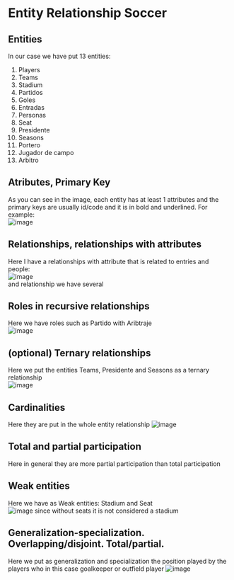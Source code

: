 # Entity Relationship Soccer

## Entities
In our case we have put 13 entities:  
1. Players
2. Teams
3. Stadium
4. Partidos
5. Goles
6. Entradas
7. Personas
8. Seat
9. Presidente
10. Seasons
11. Portero
12. Jugador de campo
13. Arbitro
## Atributes, Primary Key
As you can see in the image, each entity has at least 1 attributes and the primary keys are usually id/code and it is in bold and underlined. For example:  
![image](https://github.com/kevin-coaquira/entidad-relacional/assets/91737963/7566759a-0f34-4dfd-b29c-6663664708c0)  
## Relationships, relationships with attributes
Here I have a relationships with attribute that is related to entries and people:  
![image](https://github.com/kevin-coaquira/entidad-relacional/assets/91737963/58022e79-64ee-4b0b-b533-4104eba9baee)  
and relationship we have several  
## Roles in recursive relationships
Here we have roles such as Partido with Aribtraje  
![image](https://github.com/kevin-coaquira/entidad-relacional/assets/91737963/411c92c3-6de4-472f-8b97-8a2b52740689)  
## (optional) Ternary relationships
Here we put the entities Teams, Presidente and Seasons as a ternary relationship  
![image](https://github.com/kevin-coaquira/entidad-relacional/assets/91737963/c65ffd6b-bcd2-43dc-ac10-6afd7a902fa0)  
## Cardinalities
Here they are put in the whole entity relationship
![image](https://github.com/kevin-coaquira/entidad-relacional/assets/91737963/8fb730d1-2faf-4773-b419-dc80c2154c23)  
## Total and partial participation 
Here in general they are more partial participation than total participation  
## Weak entities 
Here we have as Weak entities: Stadium and Seat  
![image](https://github.com/kevin-coaquira/entidad-relacional/assets/91737963/880aee99-10ad-407c-8ee1-96c0d5565ebe)
since without seats it is not considered a stadium  
## Generalization-specialization. Overlapping/disjoint. Total/partial.
Here we put as generalization and specialization the position played by the players who in this case goalkeeper or outfield player
![image](https://github.com/kevin-coaquira/entidad-relacional/assets/91737963/e78e52eb-3b6a-4f18-9059-83acb2a0d672)  

